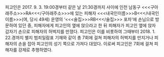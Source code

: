 피고인은 2017. 9. 3. 19:00경부터 같은 날 21:30경까지 사이에 인천 남동구 <<<구아래주소>>>RA<<</구아래주소>>>에 있는 피해자 <<<내국인이름>>>B<<</내국인이름>>>(여, 당시 49세) 운영의 ‘<<<술집>>>RB<<</술집>>> 포차'에 손님으로 방문하여 있던 중, 피해자에게 피고인의 옆에 앉으라고 한 뒤 피해자가 피고인 옆에 앉자 갑자기 손으로 피해자의 허벅지를 만졌다.
피고인은 이를 비롯하여 그때부터 2018. 1. 22.경까지 별지 범죄일람표 기재와 같이 총 7회에 걸쳐 피해자의 허벅지를 만지거나 피해자의 손을 잡아 피고인의 성기 쪽으로 가져다 대었다.
이로써 피고인은 7회에 걸쳐 피해자를 강제로 추행하였다.